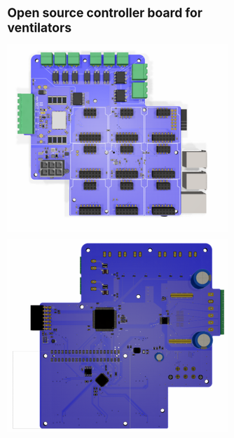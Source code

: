 
# Open source controller board for ventilators 

![Top view](/doc/top.png)

![Bottom view](/doc/bot.png)
